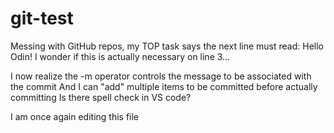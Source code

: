 # git-test
Messing with GitHub repos, my TOP task says the next line must read:
Hello Odin!
I wonder if this is actually necessary on line 3...

I now realize the -m operator controls the message to be associated with the commit
And I can "add" multiple items to be committed before actually committing
    Is there spell check in VS code?

I am once again editing this file
